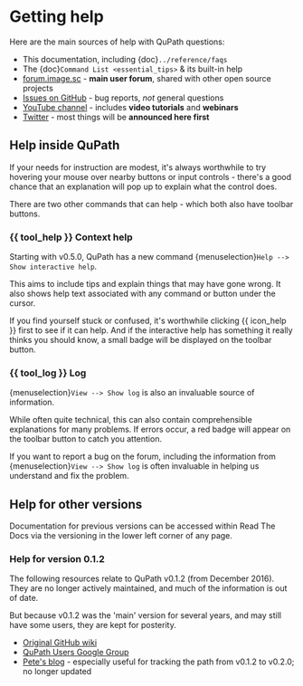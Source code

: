 # Getting help

Here are the main sources of help with QuPath questions:

- This documentation, including {doc}`../reference/faqs`
- The {doc}`Command List <essential_tips>` & its built-in help
- [forum.image.sc](https://forum.image.sc/tags/qupath) - **main user forum**, shared with other open source projects
- [Issues on GitHub](https://github.com/qupath/qupath/issues) - bug reports, *not* general questions
- [YouTube channel](http://youtube.com/c/qupath) - includes **video tutorials** and **webinars**
- [Twitter](https://twitter.com/QuPath) - most things will be **announced here first**

## Help inside QuPath

If your needs for instruction are modest, it's always worthwhile to try hovering your mouse over nearby buttons or input controls - there's a good chance that an explanation will pop up to explain what the control does.

There are two other commands that can help - which both also have toolbar buttons.

### {{ tool_help }} Context help

Starting with v0.5.0, QuPath has a new command {menuselection}`Help --> Show interactive help`.

This aims to include tips and explain things that may have gone wrong.
It also shows help text associated with any command or button under the cursor.

If you find yourself stuck or confused, it's worthwhile clicking {{ icon_help }} first to see if it can help.
And if the interactive help has something it really thinks you should know, a small badge will be displayed on the toolbar button.


### {{ tool_log }} Log

{menuselection}`View --> Show log` is also an invaluable source of information.

While often quite technical, this can also contain comprehensible explanations for many problems.
If errors occur, a red badge will appear on the toolbar button to catch you attention.

If you want to report a bug on the forum, including the information from {menuselection}`View --> Show log` is often invaluable in helping us understand and fix the problem.


## Help for other versions

Documentation for previous versions can be accessed within Read The Docs via the versioning in the lower left corner of any page. 

### Help for version 0.1.2

The following resources relate to QuPath v0.1.2 (from December 2016).
They are no longer actively maintained, and much of the information is out of date.

But because v0.1.2 was the 'main' version for several years, and may still have some users, they are kept for posterity.

- [Original GitHub wiki](https://github.com/qupath/qupath/wiki)
- [QuPath Users Google Group](https://groups.google.com/d/forum/qupath-users)
- [Pete's blog](https://petebankhead.github.io/) - especially useful for tracking the path from v0.1.2 to v0.2.0; no longer updated
